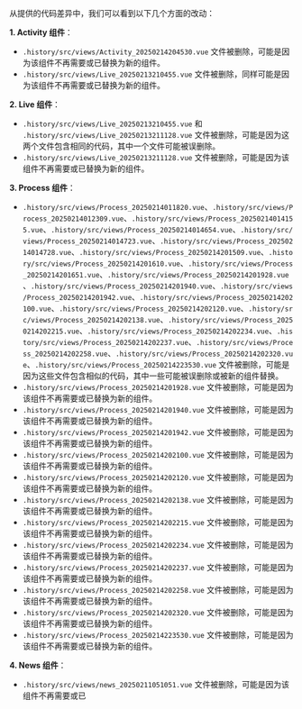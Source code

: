 从提供的代码差异中，我们可以看到以下几个方面的改动：

**1. Activity 组件**：

* `.history/src/views/Activity_20250214204530.vue` 文件被删除，可能是因为该组件不再需要或已替换为新的组件。
* `.history/src/views/Live_20250213210455.vue` 文件被删除，同样可能是因为该组件不再需要或已替换为新的组件。

**2. Live 组件**：

* `.history/src/views/Live_20250213210455.vue` 和 `.history/src/views/Live_20250213211128.vue` 文件被删除，可能是因为这两个文件包含相同的代码，其中一个文件可能被误删除。
* `.history/src/views/Live_20250213211128.vue` 文件被删除，可能是因为该组件不再需要或已替换为新的组件。

**3. Process 组件**：

* `.history/src/views/Process_20250214011820.vue`、`.history/src/views/Process_20250214012309.vue`、`.history/src/views/Process_20250214014155.vue`、`.history/src/views/Process_20250214014654.vue`、`.history/src/views/Process_20250214014723.vue`、`.history/src/views/Process_20250214014728.vue`、`.history/src/views/Process_20250214201509.vue`、`.history/src/views/Process_20250214201610.vue`、`.history/src/views/Process_20250214201651.vue`、`.history/src/views/Process_20250214201928.vue`、`.history/src/views/Process_20250214201940.vue`、`.history/src/views/Process_20250214201942.vue`、`.history/src/views/Process_20250214202100.vue`、`.history/src/views/Process_20250214202120.vue`、`.history/src/views/Process_20250214202138.vue`、`.history/src/views/Process_20250214202215.vue`、`.history/src/views/Process_20250214202234.vue`、`.history/src/views/Process_20250214202237.vue`、`.history/src/views/Process_20250214202258.vue`、`.history/src/views/Process_20250214202320.vue`、`.history/src/views/Process_20250214223530.vue` 文件被删除，可能是因为这些文件包含相似的代码，其中一些可能被误删除或被新的组件替换。
* `.history/src/views/Process_20250214201928.vue` 文件被删除，可能是因为该组件不再需要或已替换为新的组件。
* `.history/src/views/Process_20250214201940.vue` 文件被删除，可能是因为该组件不再需要或已替换为新的组件。
* `.history/src/views/Process_20250214201942.vue` 文件被删除，可能是因为该组件不再需要或已替换为新的组件。
* `.history/src/views/Process_20250214202100.vue` 文件被删除，可能是因为该组件不再需要或已替换为新的组件。
* `.history/src/views/Process_20250214202120.vue` 文件被删除，可能是因为该组件不再需要或已替换为新的组件。
* `.history/src/views/Process_20250214202138.vue` 文件被删除，可能是因为该组件不再需要或已替换为新的组件。
* `.history/src/views/Process_20250214202215.vue` 文件被删除，可能是因为该组件不再需要或已替换为新的组件。
* `.history/src/views/Process_20250214202234.vue` 文件被删除，可能是因为该组件不再需要或已替换为新的组件。
* `.history/src/views/Process_20250214202237.vue` 文件被删除，可能是因为该组件不再需要或已替换为新的组件。
* `.history/src/views/Process_20250214202258.vue` 文件被删除，可能是因为该组件不再需要或已替换为新的组件。
* `.history/src/views/Process_20250214202320.vue` 文件被删除，可能是因为该组件不再需要或已替换为新的组件。
* `.history/src/views/Process_20250214223530.vue` 文件被删除，可能是因为该组件不再需要或已替换为新的组件。

**4. News 组件**：

* `.history/src/views/news_20250211051051.vue` 文件被删除，可能是因为该组件不再需要或已